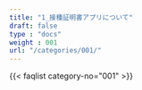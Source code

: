 ```yaml
---
title: "1_接種証明書アプリについて"
draft: false
type : "docs"
weight : 001
url: "/categories/001/"
---
```


{{< faqlist category-no="001" >}}
